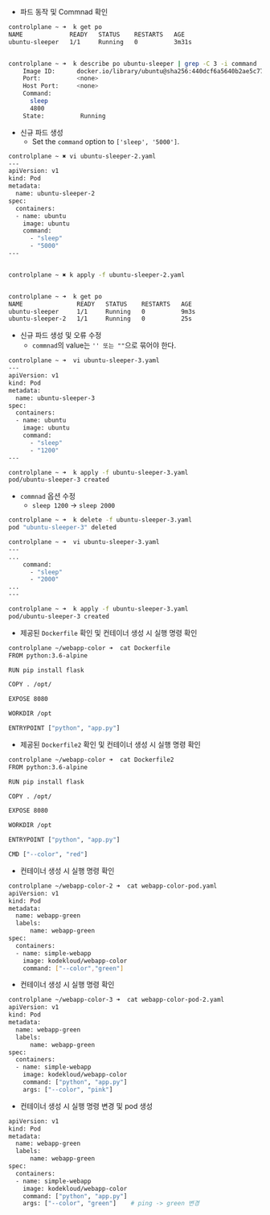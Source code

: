 - 파드 동작 및 Commnad 확인
```bash
controlplane ~ ➜  k get po
NAME             READY   STATUS    RESTARTS   AGE
ubuntu-sleeper   1/1     Running   0          3m31s


controlplane ~ ➜  k describe po ubuntu-sleeper | grep -C 3 -i command
    Image ID:      docker.io/library/ubuntu@sha256:440dcf6a5640b2ae5c77724e68787a906afb8ddee98bf86db94eea8528c2c076
    Port:          <none>
    Host Port:     <none>
    Command:
      sleep
      4800
    State:          Running
```

- 신규 파드 생성
	- Set the `command` option to `['sleep', '5000']`.
```bash
controlplane ~ ✖ vi ubuntu-sleeper-2.yaml
---
apiVersion: v1
kind: Pod 
metadata:
  name: ubuntu-sleeper-2
spec:
  containers:
  - name: ubuntu
    image: ubuntu
    command:
      - "sleep"
      - "5000"
---


controlplane ~ ✖ k apply -f ubuntu-sleeper-2.yaml 


controlplane ~ ➜  k get po
NAME               READY   STATUS    RESTARTS   AGE
ubuntu-sleeper     1/1     Running   0          9m3s
ubuntu-sleeper-2   1/1     Running   0          25s
```

- 신규 파드 생성 및 오류 수정
	- `commnad`의 value는 `'' 또는 ""`으로 묶어야 한다.
```bash
controlplane ~ ➜  vi ubuntu-sleeper-3.yaml 
---
apiVersion: v1
kind: Pod 
metadata:
  name: ubuntu-sleeper-3
spec:
  containers:
  - name: ubuntu
    image: ubuntu
    command:
      - "sleep"
      - "1200"
---

controlplane ~ ➜  k apply -f ubuntu-sleeper-3.yaml 
pod/ubuntu-sleeper-3 created
```

- `commnad` 옵션 수정
	- `sleep 1200` -> `sleep 2000`
```bash
controlplane ~ ➜  k delete -f ubuntu-sleeper-3.yaml 
pod "ubuntu-sleeper-3" deleted

controlplane ~ ➜  vi ubuntu-sleeper-3.yaml 
---
...
    command:
      - "sleep"
      - "2000"
...
---

controlplane ~ ➜  k apply -f ubuntu-sleeper-3.yaml 
pod/ubuntu-sleeper-3 created
```

- 제공된 `Dockerfile` 확인 및 컨테이너 생성 시 실행 명령 확인
```bash
controlplane ~/webapp-color ➜  cat Dockerfile
FROM python:3.6-alpine

RUN pip install flask

COPY . /opt/

EXPOSE 8080

WORKDIR /opt

ENTRYPOINT ["python", "app.py"]
```

- 제공된 `Dockerfile2` 확인 및 컨테이너 생성 시 실행 명령 확인
```bash
controlplane ~/webapp-color ➜  cat Dockerfile2
FROM python:3.6-alpine

RUN pip install flask

COPY . /opt/

EXPOSE 8080

WORKDIR /opt

ENTRYPOINT ["python", "app.py"]

CMD ["--color", "red"]
```

- 컨테이너 생성 시 실행 명령 확인
```bash
controlplane ~/webapp-color-2 ➜  cat webapp-color-pod.yaml 
apiVersion: v1 
kind: Pod 
metadata:
  name: webapp-green
  labels:
      name: webapp-green 
spec:
  containers:
  - name: simple-webapp
    image: kodekloud/webapp-color
    command: ["--color","green"]
```

- 컨테이너 생성 시 실행 명령 확인
```bash
controlplane ~/webapp-color-3 ➜  cat webapp-color-pod-2.yaml 
apiVersion: v1 
kind: Pod 
metadata:
  name: webapp-green
  labels:
      name: webapp-green 
spec:
  containers:
  - name: simple-webapp
    image: kodekloud/webapp-color
    command: ["python", "app.py"]
    args: ["--color", "pink"]
```

- 컨테이너 생성 시 실행 명령 변경 및 pod 생성
```bash
apiVersion: v1
kind: Pod 
metadata:
  name: webapp-green
  labels:
      name: webapp-green
spec:
  containers:
  - name: simple-webapp
    image: kodekloud/webapp-color
    command: ["python", "app.py"]
    args: ["--color", "green"]    # ping -> green 변경
```
